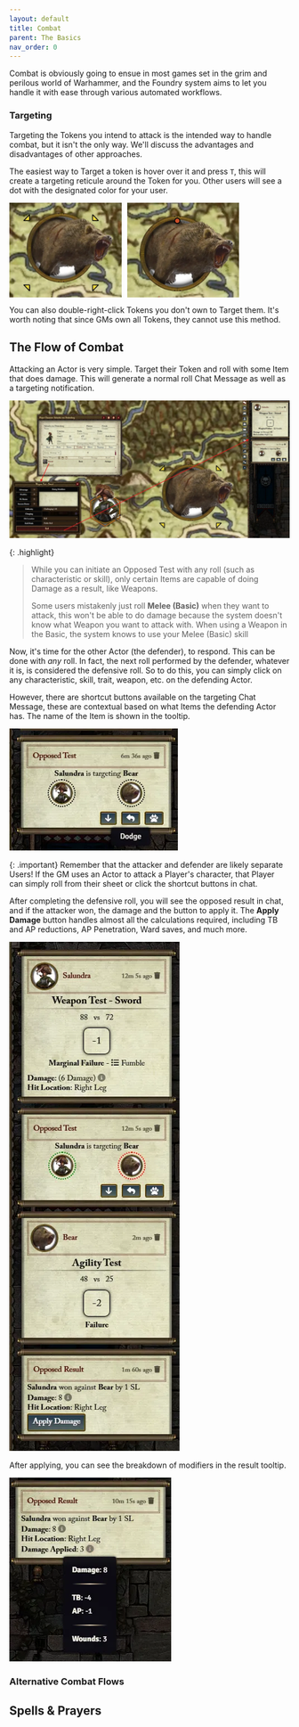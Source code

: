 ```yaml
---
layout: default
title: Combat
parent: The Basics
nav_order: 0
---
```


Combat is obviously going to ensue in most games set in the grim and perilous world of Warhammer, and the Foundry system aims to let you handle it with ease through various automated workflows. 

### Targeting 

Targeting the Tokens you intend to attack is the intended way to handle combat, but it isn't the only way. We'll discuss the advantages and disadvantages of other approaches. 

The easiest way to Target a token is hover over it and press `T`, this will create a targeting reticule around the Token for you. Other users will see a dot with the designated color for your user. 

<div style="display: flex; gap: 10px;">
<img src="../../assets/basics/combat1.webp" width="40%"/>
<img src="../../assets/basics/combat2.webp" width="40%"/>
</div>

You can also double-right-click Tokens you don't own to Target them. It's worth noting that since GMs own all Tokens, they cannot use this method. 

## The Flow of Combat

Attacking an Actor is very simple. Target their Token and roll with some Item that does damage. This will generate a normal roll Chat Message as well as a targeting notification.

![Attacking](../../assets/basics/combat3.webp)

{: .highlight}
> While you can initiate an Opposed Test with any roll (such as characteristic or skill), only certain Items are capable of doing Damage as a result, like Weapons.
>
> Some users mistakenly just roll **Melee (Basic)** when they want to attack, this won't be able to do damage because the system doesn't know what Weapon you want to attack with. When using a Weapon in the Basic, the system knows to use your 
> Melee (Basic) skill

Now, it's time for the other Actor (the defender), to respond. This can be done with *any* roll. In fact, the next roll performed by the defender, whatever it is, is considered the defensive roll. So to do this, you can simply click on any characteristic, skill, trait, weapon, etc. on the defending Actor. 

However, there are shortcut buttons available on the targeting Chat Message, these are contextual based on what Items the defending Actor has. The name of the Item is shown in the tooltip.

![Attacking](../../assets/basics/combat4.webp)

{: .important}
Remember that the attacker and defender are likely separate Users! If the GM uses an Actor to attack a Player's character, that Player can simply roll from their sheet or click the shortcut buttons in chat. 

After completing the defensive roll, you will see the opposed result in chat, and if the attacker won, the damage and the button to apply it. The **Apply Damage** button handles almost all the calculations required, including TB and AP reductions, AP Penetration, Ward saves, and much more. 

![Attacking](../../assets/basics/combat5.webp)

After applying, you can see the breakdown of modifiers in the result tooltip.

![Attacking](../../assets/basics/combat6.webp)


### Alternative Combat Flows

## Spells & Prayers